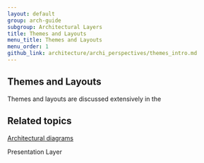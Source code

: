 ```yaml
---
layout: default
group: arch-guide
subgroup: Architectural Layers
title: Themes and Layouts
menu_title: Themes and Layouts
menu_order: 1
github_link: architecture/archi_perspectives/themes_intro.md
---
```





<h2>Themes and Layouts</h2>

 

Themes and layouts are discussed extensively in the 
<h2 id="related">Related topics</h2>
<a href="{{ site.gdeurl }}architecture/archi_perspectives/arch_diagrams.html">Architectural diagrams</a>

Presentation Layer






 
